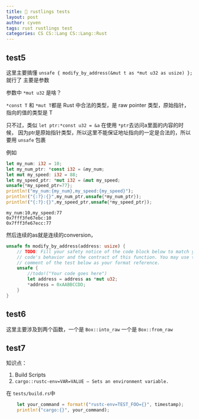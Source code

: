 ```yaml
---
title: 🧩 rustlings tests
layout: post
author: cyven
tags: rust rustlings test
categories: CS CS::Lang CS::Lang::Rust
---
```




## test5

这里主要搞懂 `unsafe { modify_by_address(&mut t as *mut u32 as usize) };` 就行了
主要是参数

参数中 `*mut u32` 是啥？

`*const T` 和 `*mut T`都是 Rust 中合法的类型，是 raw pointer 类型，原始指针，指向的值的类型是 T

只不过，类似 `let ptr:*const u32 = &a`
在使用 `*ptr`去访问a里面的内容的时候，
因为ptr是原始指针类型，所以这里不能保证地址指向的一定是合法的，所以要用 `unsafe` 包裹

例如

```rust
let my_num: i32 = 10;
let my_num_ptr: *const i32 = &my_num;
let mut my_speed: i32 = 88;
let my_speed_ptr: *mut i32 = &mut my_speed;
unsafe{*my_speed_ptr=77};
println!("my_num:{my_num},my_speed:{my_speed}");
println!("{:?}:{}",my_num_ptr,unsafe{*my_num_ptr});
println!("{:?}:{}",my_speed_ptr,unsafe{*my_speed_ptr});
```

```
my_num:10,my_speed:77
0x7fff3fe67ebc:10
0x7fff3fe67ecc:77
```


然后连续的as就是连续的conversion，

```rust
unsafe fn modify_by_address(address: usize) {
    // TODO: Fill your safety notice of the code block below to match your
    // code's behavior and the contract of this function. You may use the
    // comment of the test below as your format reference.
    unsafe {
        //todo!("Your code goes here")
        let address = address as *mut u32;
        *address = 0xAABBCCDD;
    }
}
```



## test6

这里主要涉及到两个函数，一个是 `Box::into_raw` 一个是 `Box::from_raw`




## test7

知识点：
1. Build Scripts
2. `cargo::rustc-env=VAR=VALUE — Sets an environment variable.`


在 `tests/build.rs`中

```rust
    let your_command = format!("rustc-env=TEST_FOO={}", timestamp);
    println!("cargo:{}", your_command);
```
